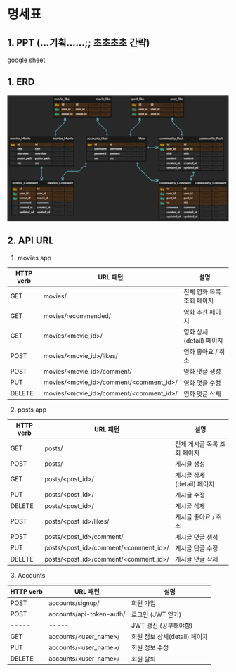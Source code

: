 # 명세표



## 1. PPT (...기획......;; 초초초초 간략)

[google sheet](https://docs.google.com/presentation/d/1RvIF_9Ck6xDtpFSgp0mAvlZCa06VRVh04FstW-k7dxQ/edit?ts=60a36d48#slide=id.gd9446e4414_1_14)







## 1. ERD

![image-20210520204937699](README.assets/image-20210520204937699.png)







## 2. API URL

1. movies app

| HTTP verb | URL 패턴                                | 설명                       |
| --------- | --------------------------------------- | -------------------------- |
| GET       | movies/                                 | 전체 영화 목록 조회 페이지 |
| GET       | movies/recommended/                     | 영화 추천 페이지           |
| GET       | movies/<movie_id>/                      | 영화 상세(detail) 페이지   |
| POST      | movies/<movie_id>/likes/                | 영화 좋아요 / 취소         |
| POST      | movies/<movie_id>/comment/              | 영화 댓글 생성             |
| PUT       | movies/<movie_id>/comment/<comment_id>/ | 영화 댓글 수정             |
| DELETE    | movies/<movie_id>/comment/<comment_id>/ | 영화 댓글 삭제             |



2. posts app

| HTTP verb | URL 패턴                              | 설명                         |
| --------- | ------------------------------------- | ---------------------------- |
| GET       | posts/                                | 전체 게시글 목록 조회 페이지 |
| POST      | posts/                                | 게시글 생성                  |
| GET       | posts/<post_id>/                      | 게시글 상세(detail) 페이지   |
| PUT       | posts/<post_id>/                      | 게시글 수정                  |
| DELETE    | posts/<post_id>/                      | 게시글 삭제                  |
| POST      | posts/<post_id>/likes/                | 게시글 좋아요 / 취소         |
| POST      | posts/<post_id>/comment/              | 게시글 댓글 생성             |
| PUT       | posts/<post_id>/comment/<comment_id>/ | 게시글 댓글 수정             |
| DELETE    | posts/<post_id>/comment/<comment_id>/ | 게시글 댓글 삭제             |



3. Accounts

| HTTP verb | URL 패턴                 | 설명                          |
| --------- | ------------------------ | ----------------------------- |
| POST      | accounts/signup/         | 회원 가입                     |
| POST      | accounts/api-token-auth/ | 로그인 (JWT 얻기)             |
| -----     | -----                    | JWT 갱신 (공부해야함)         |
| GET       | accounts/<user_name>/    | 회원 정보 상세(detail) 페이지 |
| PUT       | accounts/<user_name>/    | 회원 정보 수정                |
| DELETE    | accounts/<user_name>/    | 회원 탈퇴                     |



